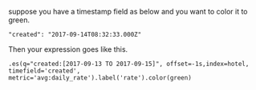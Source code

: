 suppose you have a timestamp field as below and you want to color it to green.

`"created": "2017-09-14T08:32:33.000Z"`

Then your expression goes like this.
 
`.es(q="created:[2017-09-13 TO 2017-09-15]", offset=-1s,index=hotel, timefield='created', metric='avg:daily_rate').label('rate').color(green)`
